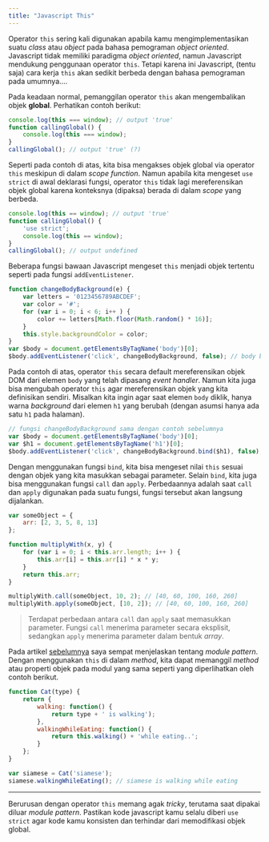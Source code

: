 ```yaml
---
title: "Javascript This"
---  
```


Operator `this` sering kali digunakan apabila kamu mengimplementasikan suatu _class_ atau _object_ pada bahasa pemograman _object oriented_. Javascript tidak memiliki paradigma _object oriented_, namun Javascript mendukung penggunaan operator `this`. Tetapi karena ini Javascript, (tentu saja) cara kerja `this` akan sedikit berbeda dengan bahasa pemograman pada umumnya....  

Pada keadaan normal, pemanggilan operator `this` akan mengembalikan objek __global__. Perhatikan contoh berikut:  

``` js
console.log(this === window); // output 'true'
function callingGlobal() {
    console.log(this === window);
}
callingGlobal(); // output 'true' (?)
```  

Seperti pada contoh di atas, kita bisa mengakses objek global via operator `this` meskipun di dalam _scope function_. Namun apabila kita mengeset `use strict` di awal deklarasi fungsi, operator `this` tidak lagi mereferensikan objek global karena konteksnya (dipaksa) berada di dalam _scope_ yang berbeda.  

``` js
console.log(this == window); // output 'true'
function callingGlobal() {
    'use strict';
    console.log(this == window);
}
callingGlobal(); // output undefined
```  

Beberapa fungsi bawaan Javascript mengeset `this` menjadi objek tertentu seperti pada fungsi `addEventListener`.  

``` js
function changeBodyBackground(e) {
    var letters = '0123456789ABCDEF';
    var color = '#';
    for (var i = 0; i < 6; i++ ) {
        color += letters[Math.floor(Math.random() * 16)];
    }
    this.style.backgroundColor = color;
}
var $body = document.getElementsByTagName('body')[0];
$body.addEventListener('click', changeBodyBackground, false); // body berubah warna background apabila di klik
```  

Pada contoh di atas, operator `this` secara default mereferensikan objek DOM dari elemen `body` yang telah dipasang _event handler_. Namun kita juga bisa mengubah operator `this` agar mereferensikan objek yang kita definisikan sendiri. Misalkan kita ingin agar saat elemen `body` diklik, hanya warna _background_ dari elemen `h1` yang berubah (dengan asumsi hanya ada satu `h1` pada halaman).  

``` js
// fungsi changeBodyBackground sama dengan contoh sebelumnya
var $body = document.getElementsByTagName('body')[0];
var $h1 = document.getElementsByTagName('h1')[0];
$body.addEventListener('click', changeBodyBackground.bind($h1), false); // h1 berubah warna background apabila di klik
```  

Dengan menggunakan fungsi `bind`, kita bisa mengeset nilai `this` sesuai dengan objek yang kita masukkan sebagai parameter. Selain `bind`, kita juga bisa menggunakan fungsi `call` dan `apply`. Perbedaannya adalah saat `call` dan `apply` digunakan pada suatu fungsi, fungsi tersebut akan langsung dijalankan.  

``` js
var someObject = {
    arr: [2, 3, 5, 8, 13]
};

function multiplyWith(x, y) {
    for (var i = 0; i < this.arr.length; i++ ) {
        this.arr[i] = this.arr[i] * x * y;
    }
    return this.arr;
}

multiplyWith.call(someObject, 10, 2); // [40, 60, 100, 160, 260]
multiplyWith.apply(someObject, [10, 2]); // [40, 60, 100, 160, 260]
```  

> Terdapat perbedaan antara `call` dan `apply` saat memasukkan parameter. Fungsi `call` menerima parameter secara eksplisit, sedangkan `apply` menerima parameter dalam bentuk _array_.

Pada artikel [sebelumnya](/closure-javascript.html) saya sempat menjelaskan tentang _module pattern_. Dengan menggunakan `this` di dalam _method_, kita dapat memanggil _method_ atau properti objek pada modul yang sama seperti yang diperlihatkan oleh contoh berikut.  

``` js
function Cat(type) {
    return {
        walking: function() {
            return type + ' is walking');
        },
        walkingWhileEating: function() {
            return this.walking() + 'while eating..';
        }
    };
}

var siamese = Cat('siamese');
siamese.walkingWhileEating(); // siamese is walking while eating
```  

---

Berurusan dengan operator `this` memang agak _tricky_, terutama saat dipakai diluar _module pattern_. Pastikan kode javascript kamu selalu diberi `use strict` agar kode kamu konsisten dan terhindar dari memodifikasi objek global.
